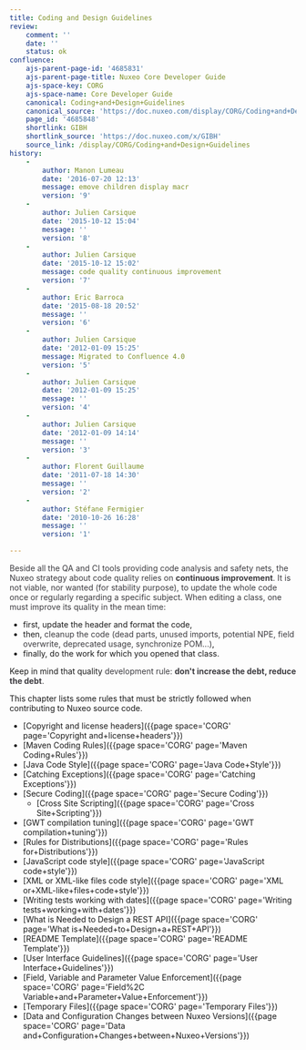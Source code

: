 ```yaml
---
title: Coding and Design Guidelines
review:
    comment: ''
    date: ''
    status: ok
confluence:
    ajs-parent-page-id: '4685831'
    ajs-parent-page-title: Nuxeo Core Developer Guide
    ajs-space-key: CORG
    ajs-space-name: Core Developer Guide
    canonical: Coding+and+Design+Guidelines
    canonical_source: 'https://doc.nuxeo.com/display/CORG/Coding+and+Design+Guidelines'
    page_id: '4685848'
    shortlink: GIBH
    shortlink_source: 'https://doc.nuxeo.com/x/GIBH'
    source_link: /display/CORG/Coding+and+Design+Guidelines
history:
    - 
        author: Manon Lumeau
        date: '2016-07-20 12:13'
        message: emove children display macr
        version: '9'
    - 
        author: Julien Carsique
        date: '2015-10-12 15:04'
        message: ''
        version: '8'
    - 
        author: Julien Carsique
        date: '2015-10-12 15:02'
        message: code quality continuous improvement
        version: '7'
    - 
        author: Eric Barroca
        date: '2015-08-18 20:52'
        message: ''
        version: '6'
    - 
        author: Julien Carsique
        date: '2012-01-09 15:25'
        message: Migrated to Confluence 4.0
        version: '5'
    - 
        author: Julien Carsique
        date: '2012-01-09 15:25'
        message: ''
        version: '4'
    - 
        author: Julien Carsique
        date: '2012-01-09 14:14'
        message: ''
        version: '3'
    - 
        author: Florent Guillaume
        date: '2011-07-18 14:30'
        message: ''
        version: '2'
    - 
        author: Stéfane Fermigier
        date: '2010-10-26 16:28'
        message: ''
        version: '1'

---
```

<span style="color: rgb(61,60,64);">Beside all the QA and CI tools providing code analysis and safety nets, the Nuxeo strategy about code quality relies on **continuous improvement**.</span>
<span style="color: rgb(61,60,64);">It is not viable, nor wanted (for stability purpose), to update the whole code once or regularly regarding a specific subject.</span> <span style="color: rgb(61,60,64);">When editing a class, one must improve its quality in the mean time:</span>

*   first, update the header and format the code,
*   then, <span style="color: rgb(61,60,64);">cleanup the code (dead parts, unused imports, potential NPE, field overwrite, deprecated usage, synchronize POM...)</span>,
*   finally, do the work for which you opened that class.

Keep in mind that quality <span style="color: rgb(61,60,64);">development rule: **don't increase the debt, reduce the debt**.</span>

This chapter lists some rules that must be strictly followed when contributing to Nuxeo source code.

*   [Copyright and license headers]({{page space='CORG' page='Copyright and+license+headers'}})
*   [Maven Coding Rules]({{page space='CORG' page='Maven Coding+Rules'}})
*   [Java Code Style]({{page space='CORG' page='Java Code+Style'}})
*   [Catching Exceptions]({{page space='CORG' page='Catching Exceptions'}})
*   [Secure Coding]({{page space='CORG' page='Secure Coding'}})
    *   [Cross Site Scripting]({{page space='CORG' page='Cross Site+Scripting'}})
*   [GWT compilation tuning]({{page space='CORG' page='GWT compilation+tuning'}})
*   [Rules for Distributions]({{page space='CORG' page='Rules for+Distributions'}})
*   [JavaScript code style]({{page space='CORG' page='JavaScript code+style'}})
*   [XML or XML-like files code style]({{page space='CORG' page='XML or+XML-like+files+code+style'}})
*   [Writing tests working with dates]({{page space='CORG' page='Writing tests+working+with+dates'}})
*   [What is Needed to Design a REST API]({{page space='CORG' page='What is+Needed+to+Design+a+REST+API'}})
*   [README Template]({{page space='CORG' page='README Template'}})
*   [User Interface Guidelines]({{page space='CORG' page='User Interface+Guidelines'}})
*   [Field, Variable and Parameter Value Enforcement]({{page space='CORG' page='Field%2C Variable+and+Parameter+Value+Enforcement'}})
*   [Temporary Files]({{page space='CORG' page='Temporary Files'}})
*   [Data and Configuration Changes between Nuxeo Versions]({{page space='CORG' page='Data and+Configuration+Changes+between+Nuxeo+Versions'}})